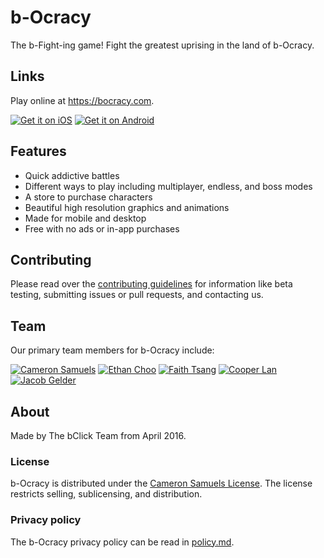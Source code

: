 # b-Ocracy
The b-Fight-ing game! Fight the greatest uprising in the land of b-Ocracy.
## Links
Play online at <https://bocracy.com>.

[![Get it on iOS](http://svgur.com/i/2Gm.svg)](https://bocracy.com/ios)
[![Get it on Android](http://svgur.com/i/2GC.svg)](https://bocracy.com/android)
## Features
- Quick addictive battles
- Different ways to play including multiplayer, endless, and boss modes
- A store to purchase characters
- Beautiful high resolution graphics and animations
- Made for mobile and desktop
- Free with no ads or in-app purchases
## Contributing
Please read over the [contributing guidelines](.github/CONTRIBUTING.md) for information like beta testing, submitting issues or pull requests, and contacting us.
## Team
Our primary team members for b-Ocracy include:

<a href="http://cameronsamuels.com"><img src="https://git.io/v7fr7" title="Cameron Samuels" alt="Cameron Samuels"></a>
<a href="http://github.com/ethanchoo"><img src="https://git.io/v7frC" title="Ethan Choo" alt="Ethan Choo"></a>
<a href="http://github.com/faithtsang"><img src="https://git.io/v7frd" title="Faith Tsang" alt="Faith Tsang"></a>
<a href="http://github.com/cooperlan"><img src="https://git.io/v7frh" title="Cooper Lan" alt="Cooper Lan"></a>
<a href="http://github.com/jacobgelder"><img src="https://git.io/v7Joh" title="Jacob Gelder" alt="Jacob Gelder"></a>

## About
Made by The bClick Team from April 2016.
### License
b-Ocracy is distributed under the [Cameron Samuels License](LICENSE). The license restricts selling, sublicensing, and distribution.
### Privacy policy
The b-Ocracy privacy policy can be read in [policy.md](policy.md).
